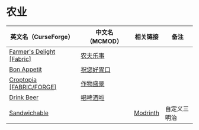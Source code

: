 # 农业

| 英文名（CurseForge）                                                                             | 中文名（MCMOD）                                    | 相关链接                                          | 备注         |
| ------------------------------------------------------------------------------------------------ | -------------------------------------------------- | ------------------------------------------------- | ------------ |
| [Farmer's Delight [Fabric]](https://www.curseforge.com/minecraft/mc-mods/farmers-delight-fabric) | [农夫乐事](https://www.mcmod.cn/class/2820.html)   |                                                   |              |
| [Bon Appetit](https://www.curseforge.com/minecraft/mc-mods/bon-appetit-fabric)                   | [祝您好胃口](https://www.mcmod.cn/class/3402.html) |                                                   |              |
| [Croptopia [FABRIC/FORGE]](https://www.curseforge.com/minecraft/mc-mods/croptopia-fabric)        | [作物盛景](https://www.mcmod.cn/class/4225.html)   |                                                   |              |
| [Drink Beer](https://www.curseforge.com/minecraft/mc-mods/drink-beer-fabric)                     | [喝啤酒啦](https://www.mcmod.cn/class/4585.html)   |                                                   |              |
| [Sandwichable](https://www.curseforge.com/minecraft/mc-mods/sandwichable)                        |                                                    | [Modrinth](https://modrinth.com/mod/sandwichable) | 自定义三明治 |
